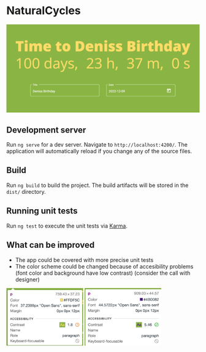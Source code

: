 # NaturalCycles

<img src="./utils/app_screenshot.png" width="600" height="">

## Development server

Run `ng serve` for a dev server. Navigate to `http://localhost:4200/`. The application will automatically reload if you change any of the source files.

## Build

Run `ng build` to build the project. The build artifacts will be stored in the `dist/` directory.

## Running unit tests

Run `ng test` to execute the unit tests via [Karma](https://karma-runner.github.io).

## What can be improved

- The app could be covered with more precise unit tests
- The color scheme could be changed because of accesibility problems (font color and background have low contrast) (consider the call with designer)

<img src="./utils/accesibility_problems.png" width="200" height="150" />
<img src="./utils/accesibility_ok.png" width="200" height="150" />
